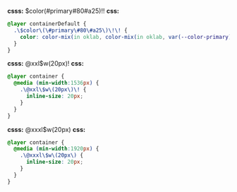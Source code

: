 **csss:** $color(#primary#80#a25)!!
**css:**
```css
@layer containerDefault {
  .\$color\(\#primary\#80\#a25\)\!\! {
    color: color-mix(in oklab, color-mix(in oklab, var(--color-primary), var(--color-primary1) 80%), transparent 75%);
  }
}
```

**csss:** @xxl$w(20px)!
**css:**
```css
@layer container {
  @media (min-width:1536px) {
    .\@xxl\$w\(20px\)\! {
      inline-size: 20px;
    }
  }
}
```

**csss:** @xxxl$w(20px)
**css:**
```css
@layer container {
  @media (min-width:1920px) {
    .\@xxxl\$w\(20px\) {
      inline-size: 20px;
    }
  }
}
```
